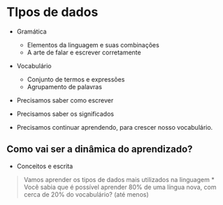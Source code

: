 # TIpos de dados

* Gramática
    * Elementos da linguagem e suas combinações
    * A arte de falar e escrever corretamente
    
* Vocabulário
    * Conjunto de termos e expressões
    * Agrupamento de palavras

* Precisamos saber como escrever
* Precisamos saber os significados
* Precisamos continuar aprendendo, para crescer nosso vocabulário.

## Como vai ser a dinâmica do aprendizado?

* Conceitos e escrita

> Vamos aprender os tipos de dados mais utilizados na linguagem
    * Você sabia que é possível aprender 80% de uma língua nova, com cerca de 20% do vocabulário? (até menos)
